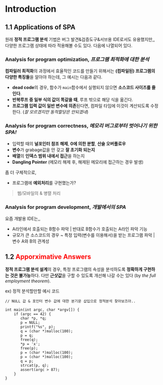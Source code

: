 # Introduction

## 1.1 Applications of SPA

원래 **정적 프로그램 분석** 기법은 버그 발견&검증도구&서브용 IDE로서도 유용했지만,,  다양한 프로그램 상태에 따라 적용해볼 수도 있다. 다음에 나열되어 있다.

### Analysis for program optimization, *프로그램 최적화에 대한 분석* 
**컴파일러 최적화**의 과정에서 효율적인 코드를 만들기 위해서는 **(컴파일된) 프로그램의 다양한 특징들**을 알아야 하는데, 그 예시는 다음과 같다. <br>
- **dead code**의 경우, 함수가 `main`함수에서 실행되지 않으면 **소스코드 사이즈를 줄인다**. 
- **반복루프 중 일부 식의 값이 똑같을 때**, 루프 밖으로 해당 식을 옮긴다.
- **프로그램 입력 값이 일반 변수에 의존**된다면, 컴파일 타임에 이것이 계산되도록 수정한다. (*잘 모르겠지만 동적할당은 안되겠네*)

### Analysis for program correctness, *메모리 버그로부터 벗어나기 위한 SPA!*
- 입력할 때의 **널포인터 참조 해제**, **0에 의한 분할**, **산술 오버플로우**
- **변수**가 grabage값을 안 갖고 **잘 초기화 되는지**
- **배열**의 **인덱스 범위 내에서 접근**을 하는지
- **Dangling Pointer** (메모리 해제 후, 해제된 메모리에 접근하는 경우 발생)

좀 더 구체적으로,
- 프로그램에 **예외처리**를 구현했는가?

> 웹/모바일의 & 병렬 처리

### Analysis for program development, *개발에서의 SPA*
요즘 개발용 IDE는,,
- A라인에서 호출되는 B함수 파악 | 반대로 B함수가 호출되는 A라인 파악 기능
- 규모가 큰 소스코드의 경우 ~ 특정 입력(변수를 이용해서)을 받는 프로그램 파악 | 변수 A와 B의 관계성

## 1.2 <span style="color:red">Apporximative Answers</span>
**정적 프로그램 분석 설계**의 경우, 특정 프로그램의 속성을 분석하도록 **정확하게 구현하는 것은 불가능**하다. 다만 **근삿값**을 구할 수 있도록 개선해 나갈 수는 있다 (by *the full employment theorem*).

ex) 정적 분석할만할 예시 코드
```
// NULL 값 & 포인터 변수 값에 대한 분기문 삽입으로 정적분석 찾아보즈아..

int main(int argc, char *argv[]) {
    if (argc == 42) {
       char *p, *q;
       p = NULL; 
       printf("%s", p);
       q = (char *)malloc(100);
       p = q;
       free(q);
       *p = 'x';
       free(p);
       p = (char *)malloc(100);
       p = (char *)malloc(100);
       q = p;
       strcat(p, q);
       assert(argc > 87);
    }      
}
```